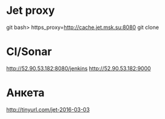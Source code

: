 # Jet proxy
git bash> https_proxy=http://cache.jet.msk.su:8080 git clone <url>

# CI/Sonar
http://52.90.53.182:8080/jenkins
http://52.90.53.182:9000

# Анкета
http://tinyurl.com/jet-2016-03-03
